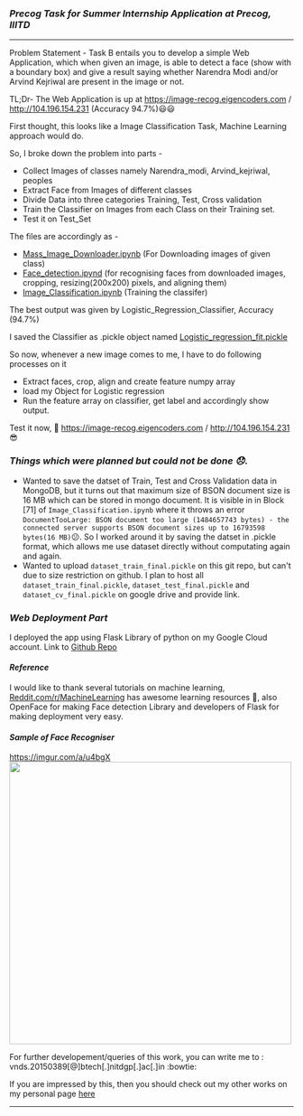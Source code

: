 ### _Precog Task for Summer Internship Application at Precog, IIITD_

---

Problem Statement - Task B entails you to develop a simple Web Application, which when given an image, is able to detect a face (show with a boundary box) and give a result saying whether Narendra Modi and/or Arvind Kejriwal are present in the image or not.

TL;Dr- The Web Application is up at https://image-recog.eigencoders.com / http://104.196.154.231 (Accuracy 94.7%):smiley::smiley:

First thought, this looks like a Image Classification Task, Machine Learning approach would do.

So, I broke down the problem into parts -

- Collect Images of classes namely Narendra_modi, Arvind_kejriwal, peoples
- Extract Face from Images of different classes
- Divide Data into three categories Training, Test, Cross validation
- Train the Classifier on Images from each Class on their Training set.
- Test it on Test_Set



The files are accordingly as -
- [Mass_Image_Downloader.ipynb](https://github.com/vishvanath45/Precog_Project/blob/master/face_detection/Mass_Image_Downloader.ipynb) (For Downloading images of given class)
- [Face_detection.ipynd](https://github.com/vishvanath45/Precog_Project/blob/master/face_detection/Face_detection.ipynb) (for recognising faces from downloaded images, cropping, resizing(200x200) pixels, and aligning them)
- [Image_Classification.ipynb](https://github.com/vishvanath45/Precog_Project/blob/master/face_detection/Image_Classification.ipynb) (Training the classifer)


The best output was given by Logistic_Regression_Classifier, Accuracy (94.7%)


I saved the Classifier as .pickle object named [Logistic_regression_fit.pickle](https://github.com/vishvanath45/Precog_Project/blob/master/face_detection/Logistic_regression_fit.pickle)


So now, whenever a new image comes to me, I have to do following processes on it 
- Extract faces, crop, align and create feature numpy array
- load my Object for Logistic regression 
- Run the feature array on classifier, get label and accordingly show output.


Test it now, :100: https://image-recog.eigencoders.com / http://104.196.154.231 :sunglasses:


### _Things which were planned but could not be done :disappointed:._
- Wanted to save the datset of Train, Test and Cross Validation data in MongoDB, but it turns out that maximum size of BSON document size is 16 MB which can be stored in  mongo document. It is visible in in Block [71] of `Image_Classification.ipynb` where it throws an error `DocumentTooLarge: BSON document too large (1484657743 bytes) - the connected server supports BSON document sizes up to 16793598 bytes(16 MB)`:confused:. So I worked around it by saving the datset in .pickle format, which allows me use dataset directly without computating again and again.
- Wanted to upload `dataset_train_final.pickle` on this git repo, but can't due to size restriction on github. I plan to host all `dataset_train_final.pickle`, `dataset_test_final.pickle` and `dataset_cv_final.pickle` on google drive and provide link.


### _Web Deployment Part_
I deployed the app using Flask Library of python on my Google Cloud account.
Link to [Github Repo](https://github.com/vishvanath45/WebApps)


#### _Reference_
I would like to thank several tutorials on machine learning, [Reddit.com/r/MachineLearning](https://reddit.com/r/machinelearning) has awesome learning resources :bow:, also OpenFace for making Face detection Library and developers of Flask for making deployment very easy.


#### _Sample of Face Recogniser_
https://imgur.com/a/u4bgX
<img src="https://imgur.com/a/u4bgX" width=500 align="center"/> 

For further developement/queries of this work, you can write me to : vnds.20150389[@]btech[.]nitdgp[.]ac[.]in :bowtie:

If you are impressed by this, then you should check out my other works on my personal page [here](https://vishvanath45.github.io)

---
